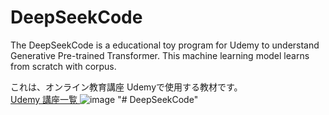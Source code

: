 # DeepSeekCode
The DeepSeekCode is a educational toy program for Udemy to understand Generative Pre-trained Transformer.
This machine learning model learns from scratch with corpus.


これは、オンライン教育講座 Udemyで使用する教材です。<br>
<a href="https://www.udemy.com/user/cun-shan-kang-shi/"> Udemy 講座一覧 </a>
![image]([https://github.com/Michi-123/DeeoSeekCode/img/img_03.png](https://github.com/Michi-123/DeepSeekCode/blob/33dd321d3d407c2a7769679d3da398b9c3ac3f30/img/img_03.png))
"# DeepSeekCode" 
